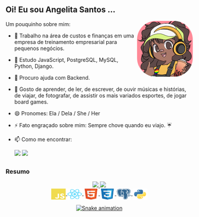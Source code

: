 ## Oi! Eu sou Angelita Santos ...

Um pouquinho sobre mim:
<img align="right" alt="Angel-pic" height="150" style="border-radius:50px;" src="angel.png">

- 🔭 Trabalho na área de custos e finanças em uma empresa de treinamento empresarial para pequenos negócios.
- 🌱 Estudo JavaScript, PostgreSQL, MySQL, Python, Django.
- 🤔 Procuro ajuda com Backend.
- 💬 Gosto de aprender, de ler, de escrever, de ouvir músicas e histórias, de viajar, de fotografar, de assistir os mais variados esportes, de jogar board games.
- 😄 Pronomes: Ela / Dela / She / Her
- ⚡ Fato engraçado sobre mim: Sempre chove quando eu viajo. ☔
- 📫 Como me encontrar:
  <div> 
  <a href = "mailto:dev.angelita.santos@gmail.com"><img src="https://img.shields.io/badge/-Gmail-%23333?style=for-the-badge&logo=gmail&logoColor=white" target="_blank"></a>
  <a href="https://www.linkedin.com/in/angelitasantos" target="_blank"><img src="https://img.shields.io/badge/-LinkedIn-%230077B5?style=for-the-badge&logo=linkedin&logoColor=white" target="_blank"></a> 
  </div>

  
  ##
  

### Resumo

<div align="center">
  <a href="https://github.com/https://github.com/angelitasantos">
  <img height="180em" src="https://github-readme-stats.vercel.app/api?username=AngelitaSantos&show_icons=true&theme=dracula&include_all_commits=true&count_private=true"/>
  <img height="180em" src="https://github-readme-stats.vercel.app/api/top-langs/?username=AngelitaSantos&layout=compact&langs_count=7&theme=dracula"/>
</div>

<div align="center">
  <img align="center" alt="Angel-Js" height="30" width="40" src="https://raw.githubusercontent.com/devicons/devicon/master/icons/javascript/javascript-plain.svg">
  <img align="center" alt="Angel-React" height="30" width="40" src="https://raw.githubusercontent.com/devicons/devicon/master/icons/react/react-original.svg">
  <img align="center" alt="Angel-HTML" height="30" width="40" src="https://raw.githubusercontent.com/devicons/devicon/master/icons/html5/html5-original.svg">
  <img align="center" alt="Angel-CSS" height="30" width="40" src="https://raw.githubusercontent.com/devicons/devicon/master/icons/css3/css3-original.svg">
  <img align="center" alt="Angel-PSQL" height="30" width="40" src="https://raw.githubusercontent.com/devicons/devicon/master/icons/postgresql/postgresql-plain.svg">
  <img align="center" alt="Angel-Python" height="30" width="40" src="https://raw.githubusercontent.com/devicons/devicon/master/icons/python/python-original.svg">
</div>
 
<div align="center"> 
 
  ![Snake animation](https://github.com/angelitasantos/angelitasantos/blob/output/github-contribution-grid-snake.svg)
 
</div>
